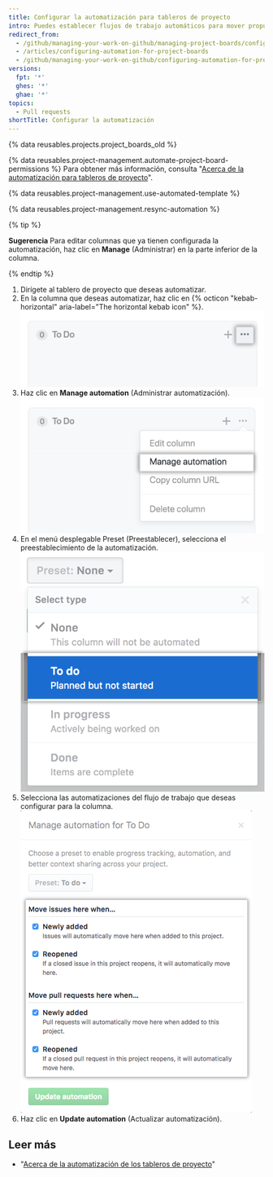 ```yaml
---
title: Configurar la automatización para tableros de proyecto
intro: Puedes establecer flujos de trabajo automáticos para mover propuestas y solicitudes de extracción a una columna de tablero de proyecto cuando se produce un evento especificado.
redirect_from:
  - /github/managing-your-work-on-github/managing-project-boards/configuring-automation-for-project-boards
  - /articles/configuring-automation-for-project-boards
  - /github/managing-your-work-on-github/configuring-automation-for-project-boards
versions:
  fpt: '*'
  ghes: '*'
  ghae: '*'
topics:
  - Pull requests
shortTitle: Configurar la automatización
---
```


{% data reusables.projects.project_boards_old %}

{% data reusables.project-management.automate-project-board-permissions %} Para obtener más información, consulta "[Acerca de la automatización para tableros de proyecto](/articles/about-automation-for-project-boards)".

{% data reusables.project-management.use-automated-template %}

{% data reusables.project-management.resync-automation %}

{% tip %}

**Sugerencia** Para editar columnas que ya tienen configurada la automatización, haz clic en **Manage** (Administrar) en la parte inferior de la columna.

{% endtip %}

1. Dirígete al tablero de proyecto que deseas automatizar.
2. En la columna que deseas automatizar, haz clic en {% octicon "kebab-horizontal" aria-label="The horizontal kebab icon" %}. ![Icono Editar](/assets/images/help/projects/edit-column-button.png)
3. Haz clic en **Manage automation** (Administrar automatización). ![Botón Manage automation (Administrar automatización)](/assets/images/help/projects/manage-automation-button.png)
4. En el menú desplegable Preset (Preestablecer), selecciona el preestablecimiento de la automatización. ![Selecciona preestablecer la automatización desde el menú](/assets/images/help/projects/select-automation.png)
5. Selecciona las automatizaciones del flujo de trabajo que deseas configurar para la columna. ![Lista de opciones para automatizar la columna](/assets/images/help/projects/select-automation-options-existing-column.png)
6. Haz clic en **Update automation** (Actualizar automatización).

## Leer más
- "[Acerca de la automatización de los tableros de proyecto](/articles/about-automation-for-project-boards)"
